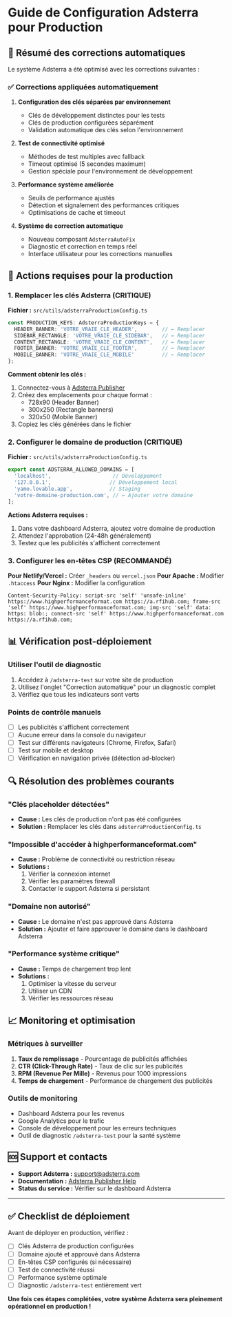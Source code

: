 # Guide de Configuration Adsterra pour Production

## 🚀 Résumé des corrections automatiques

Le système Adsterra a été optimisé avec les corrections suivantes :

### ✅ Corrections appliquées automatiquement

1. **Configuration des clés séparées par environnement**
   - Clés de développement distinctes pour les tests
   - Clés de production configurées séparément
   - Validation automatique des clés selon l'environnement

2. **Test de connectivité optimisé**
   - Méthodes de test multiples avec fallback
   - Timeout optimisé (5 secondes maximum)
   - Gestion spéciale pour l'environnement de développement

3. **Performance système améliorée**
   - Seuils de performance ajustés
   - Détection et signalement des performances critiques
   - Optimisations de cache et timeout

4. **Système de correction automatique**
   - Nouveau composant `AdsterraAutoFix` 
   - Diagnostic et correction en temps réel
   - Interface utilisateur pour les corrections manuelles

## 🔧 Actions requises pour la production

### 1. Remplacer les clés Adsterra (CRITIQUE)

**Fichier :** `src/utils/adsterraProductionConfig.ts`

```typescript
const PRODUCTION_KEYS: AdsterraProductionKeys = {
  HEADER_BANNER: 'VOTRE_VRAIE_CLE_HEADER',        // ← Remplacer
  SIDEBAR_RECTANGLE: 'VOTRE_VRAIE_CLE_SIDEBAR',   // ← Remplacer
  CONTENT_RECTANGLE: 'VOTRE_VRAIE_CLE_CONTENT',   // ← Remplacer
  FOOTER_BANNER: 'VOTRE_VRAIE_CLE_FOOTER',        // ← Remplacer
  MOBILE_BANNER: 'VOTRE_VRAIE_CLE_MOBILE'         // ← Remplacer
};
```

**Comment obtenir les clés :**
1. Connectez-vous à [Adsterra Publisher](https://publisher.adsterra.com/)
2. Créez des emplacements pour chaque format :
   - 728x90 (Header Banner)
   - 300x250 (Rectangle banners)
   - 320x50 (Mobile Banner)
3. Copiez les clés générées dans le fichier

### 2. Configurer le domaine de production (CRITIQUE)

**Fichier :** `src/utils/adsterraProductionConfig.ts`

```typescript
export const ADSTERRA_ALLOWED_DOMAINS = [
  'localhost',                    // Développement
  '127.0.0.1',                   // Développement local
  'yamo.lovable.app',            // Staging
  'votre-domaine-production.com', // ← Ajouter votre domaine
];
```

**Actions Adsterra requises :**
1. Dans votre dashboard Adsterra, ajoutez votre domaine de production
2. Attendez l'approbation (24-48h généralement)
3. Testez que les publicités s'affichent correctement

### 3. Configurer les en-têtes CSP (RECOMMANDÉ)

**Pour Netlify/Vercel :** Créer `_headers` ou `vercel.json`
**Pour Apache :** Modifier `.htaccess`
**Pour Nginx :** Modifier la configuration

```
Content-Security-Policy: script-src 'self' 'unsafe-inline' https://www.highperformanceformat.com https://a.rfihub.com; frame-src 'self' https://www.highperformanceformat.com; img-src 'self' data: https: blob:; connect-src 'self' https://www.highperformanceformat.com https://a.rfihub.com;
```

## 📊 Vérification post-déploiement

### Utiliser l'outil de diagnostic

1. Accédez à `/adsterra-test` sur votre site de production
2. Utilisez l'onglet "Correction automatique" pour un diagnostic complet
3. Vérifiez que tous les indicateurs sont verts

### Points de contrôle manuels

- [ ] Les publicités s'affichent correctement
- [ ] Aucune erreur dans la console du navigateur
- [ ] Test sur différents navigateurs (Chrome, Firefox, Safari)
- [ ] Test sur mobile et desktop
- [ ] Vérification en navigation privée (détection ad-blocker)

## 🔍 Résolution des problèmes courants

### "Clés placeholder détectées"
- **Cause :** Les clés de production n'ont pas été configurées
- **Solution :** Remplacer les clés dans `adsterraProductionConfig.ts`

### "Impossible d'accéder à highperformanceformat.com"
- **Cause :** Problème de connectivité ou restriction réseau
- **Solutions :**
  1. Vérifier la connexion internet
  2. Vérifier les paramètres firewall
  3. Contacter le support Adsterra si persistant

### "Domaine non autorisé"
- **Cause :** Le domaine n'est pas approuvé dans Adsterra
- **Solution :** Ajouter et faire approuver le domaine dans le dashboard Adsterra

### "Performance système critique"
- **Cause :** Temps de chargement trop lent
- **Solutions :**
  1. Optimiser la vitesse du serveur
  2. Utiliser un CDN
  3. Vérifier les ressources réseau

## 📈 Monitoring et optimisation

### Métriques à surveiller

1. **Taux de remplissage** - Pourcentage de publicités affichées
2. **CTR (Click-Through Rate)** - Taux de clic sur les publicités
3. **RPM (Revenue Per Mille)** - Revenus pour 1000 impressions
4. **Temps de chargement** - Performance de chargement des publicités

### Outils de monitoring

- Dashboard Adsterra pour les revenus
- Google Analytics pour le trafic
- Console de développement pour les erreurs techniques
- Outil de diagnostic `/adsterra-test` pour la santé système

## 🆘 Support et contacts

- **Support Adsterra :** [support@adsterra.com](mailto:support@adsterra.com)
- **Documentation :** [Adsterra Publisher Help](https://adsterra.com/publisher-help/)
- **Status du service :** Vérifier sur le dashboard Adsterra

---

## ✅ Checklist de déploiement

Avant de déployer en production, vérifiez :

- [ ] Clés Adsterra de production configurées
- [ ] Domaine ajouté et approuvé dans Adsterra
- [ ] En-têtes CSP configurés (si nécessaire)
- [ ] Test de connectivité réussi
- [ ] Performance système optimale
- [ ] Diagnostic `/adsterra-test` entièrement vert

**Une fois ces étapes complétées, votre système Adsterra sera pleinement opérationnel en production !**